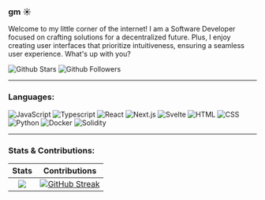### gm ☀️

Welcome to my little corner of the internet! I am a Software Developer focused on crafting solutions for a decentralized future. Plus, I enjoy creating user interfaces that prioritize intuitiveness, ensuring a seamless user experience. What's up with you?

![Github Stars](https://img.shields.io/github/stars/chrisstef?color=ffd45f&logo=github&style=badge)
![Github Followers](https://img.shields.io/github/followers/chrisstef?color=ffd45f&logo=github&style=badge)

***

### Languages:

![JavaScript](https://img.shields.io/badge/-JavaScript-%23F7DF1C?style=plastic-square&logo=javascript&logoColor=000000&labelColor=%23F7DF1C&color=%23FFCE5A)
![Typescript](https://img.shields.io/badge/TypeScript-007ACC?style=plastic-square&logo=typescript&logoColor=white)
![React](https://img.shields.io/badge/-React-61DAFB?style=plastic-square&logo=react&logoColor=ffffff)
![Next.js](https://img.shields.io/badge/-Next.js-fff?style=plastic-square&logo=next.js&logoColor=ffffff)
![Svelte](https://img.shields.io/badge/-Svelte-FF3B00?style=plastic-square&logo=svelte&logoColor=ffffff)
![HTML](https://img.shields.io/badge/-HTML5-%23E44D27?style=plastic-square&logo=html5&logoColor=ffffff)
![CSS](https://img.shields.io/badge/-CSS3-%231572B6?style=plastic-square&logo=css3&logoColor=ffffff)
![Python](http://img.shields.io/badge/-Python-3776AB?style=plastic-square&logo=python&logoColor=ffffff)
![Docker](https://img.shields.io/badge/-Docker-1D63ED?style=plastic-square&logo=docker&logoColor=ffffff)
![Solidity](http://img.shields.io/badge/-Solidity-5B4638?style=plastic-square&logo=solidity&logoColor=ffffff)

***

### Stats & Contributions:

Stats             |  Contributions
:-------------------------:|:-------------------------:
[![](https://github-readme-stats.vercel.app/api?username=chrisstef&theme=radical)](https://github.com/chrisstef/github-readme-stats)  |  [![GitHub Streak](http://github-readme-streak-stats.herokuapp.com?user=chrisstef&theme=radical)](https://git.io/streak-stats)
